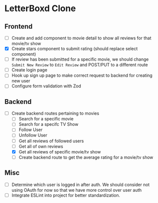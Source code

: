 # LetterBoxd Clone

## Frontend

- [ ] Create and add component to movie detail to show all reviews for that movie/tv show
- [x] Create stars component to submit rating (should replace select component)
- [ ] If review has been submitted for a specific movie, we should change `Submit New Review` to `Edit Review` and POST/PUT to a different route
- [ ] Create login page
- [ ] Hook up sign up page to make correct request to backend for creating new user
- [ ] Configure form validation with Zod

## Backend

- [ ] Create backend routes pertaining to movies
  - [ ] Search for a specific movie
  - [ ] Search for a specifc TV Show
  - [ ] Follow User
  - [ ] Unfollow User
  - [ ] Get all reviews of followed users
  - [ ] Get all of own reviews
  - [x] Get all reviews of specific movie/tv show
  - [ ] Create backend route to get the average rating for a movie/tv show

## Misc

- [ ] Determine which user is logged in after auth. We should consider not using OAuth for now so that we have more control over user auth
- [ ] Integrate ESLint into project for better standardization.
